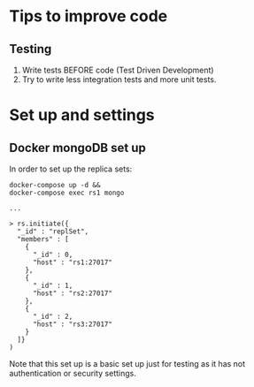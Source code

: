 # Tips to improve code

## Testing

1. Write tests BEFORE code (Test Driven Development)
2. Try to write less integration tests and more unit tests.

# Set up and settings

## Docker mongoDB set up

In order to set up the replica sets:

```
docker-compose up -d &&
docker-compose exec rs1 mongo

...

> rs.initiate({
  "_id" : "replSet",
  "members" : [
    {
      "_id" : 0,
      "host" : "rs1:27017"
    },
    {
      "_id" : 1,
      "host" : "rs2:27017"
    },
    {
      "_id" : 2,
      "host" : "rs3:27017"
    }
  ]}
)
```

Note that this set up is a basic set up just for testing as it has not authentication or security settings.
